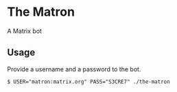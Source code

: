 # The Matron

A Matrix bot

## Usage

Provide a username and a password to the bot.

`$ USER="matron:matrix.org" PASS="S3CRE7" ./the-matron`
